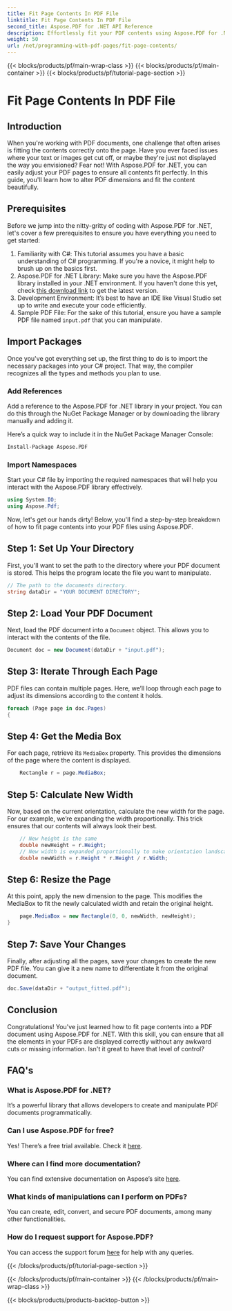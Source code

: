 ```yaml
---
title: Fit Page Contents In PDF File
linktitle: Fit Page Contents In PDF File
second_title: Aspose.PDF for .NET API Reference
description: Effortlessly fit your PDF contents using Aspose.PDF for .NET. This guide provides a detailed, step-by-step approach to achieve optimal page layout.
weight: 50
url: /net/programming-with-pdf-pages/fit-page-contents/
---
```


{{< blocks/products/pf/main-wrap-class >}}
{{< blocks/products/pf/main-container >}}
{{< blocks/products/pf/tutorial-page-section >}}

# Fit Page Contents In PDF File

## Introduction

When you're working with PDF documents, one challenge that often arises is fitting the contents correctly onto the page. Have you ever faced issues where your text or images get cut off, or maybe they're just not displayed the way you envisioned? Fear not! With Aspose.PDF for .NET, you can easily adjust your PDF pages to ensure all contents fit perfectly. In this guide, you'll learn how to alter PDF dimensions and fit the content beautifully.

## Prerequisites

Before we jump into the nitty-gritty of coding with Aspose.PDF for .NET, let's cover a few prerequisites to ensure you have everything you need to get started:

1. Familiarity with C#: This tutorial assumes you have a basic understanding of C# programming. If you're a novice, it might help to brush up on the basics first.
2. Aspose.PDF for .NET Library: Make sure you have the Aspose.PDF library installed in your .NET environment. If you haven't done this yet, check [this download link](https://releases.aspose.com/pdf/net/) to get the latest version.
3. Development Environment: It’s best to have an IDE like Visual Studio set up to write and execute your code efficiently.
4. Sample PDF File: For the sake of this tutorial, ensure you have a sample PDF file named `input.pdf` that you can manipulate.

## Import Packages

Once you've got everything set up, the first thing to do is to import the necessary packages into your C# project. That way, the compiler recognizes all the types and methods you plan to use.

### Add References

Add a reference to the Aspose.PDF for .NET library in your project. You can do this through the NuGet Package Manager or by downloading the library manually and adding it.

Here’s a quick way to include it in the NuGet Package Manager Console:

```bash
Install-Package Aspose.PDF
```

### Import Namespaces

Start your C# file by importing the required namespaces that will help you interact with the Aspose.PDF library effectively.

```csharp
using System.IO;
using Aspose.Pdf;
```

Now, let's get our hands dirty! Below, you'll find a step-by-step breakdown of how to fit page contents into your PDF files using Aspose.PDF.

## Step 1: Set Up Your Directory

First, you'll want to set the path to the directory where your PDF document is stored. This helps the program locate the file you want to manipulate.

```csharp
// The path to the documents directory.
string dataDir = "YOUR DOCUMENT DIRECTORY";
```

## Step 2: Load Your PDF Document

Next, load the PDF document into a `Document` object. This allows you to interact with the contents of the file.

```csharp
Document doc = new Document(dataDir + "input.pdf");
```

## Step 3: Iterate Through Each Page

PDF files can contain multiple pages. Here, we’ll loop through each page to adjust its dimensions according to the content it holds.

```csharp
foreach (Page page in doc.Pages)
{
```

## Step 4: Get the Media Box

For each page, retrieve its `MediaBox` property. This provides the dimensions of the page where the content is displayed.

```csharp
    Rectangle r = page.MediaBox;
```

## Step 5: Calculate New Width

Now, based on the current orientation, calculate the new width for the page. For our example, we’re expanding the width proportionally. This trick ensures that our contents will always look their best.

```csharp
    // New height is the same
    double newHeight = r.Height;
    // New width is expanded proportionally to make orientation landscape
    double newWidth = r.Height * r.Height / r.Width;
```

## Step 6: Resize the Page

At this point, apply the new dimension to the page. This modifies the MediaBox to fit the newly calculated width and retain the original height.

```csharp
    page.MediaBox = new Rectangle(0, 0, newWidth, newHeight);
}
```

## Step 7: Save Your Changes

Finally, after adjusting all the pages, save your changes to create the new PDF file. You can give it a new name to differentiate it from the original document.

```csharp
doc.Save(dataDir + "output_fitted.pdf");
```

## Conclusion

Congratulations! You've just learned how to fit page contents into a PDF document using Aspose.PDF for .NET. With this skill, you can ensure that all the elements in your PDFs are displayed correctly without any awkward cuts or missing information. Isn't it great to have that level of control?

## FAQ's

### What is Aspose.PDF for .NET?
It’s a powerful library that allows developers to create and manipulate PDF documents programmatically.

### Can I use Aspose.PDF for free?
Yes! There’s a free trial available. Check it [here](https://releases.aspose.com/).

### Where can I find more documentation?
You can find extensive documentation on Aspose’s site [here](https://reference.aspose.com/pdf/net/).

### What kinds of manipulations can I perform on PDFs?
You can create, edit, convert, and secure PDF documents, among many other functionalities.

### How do I request support for Aspose.PDF?
You can access the support forum [here](https://forum.aspose.com/c/pdf/10) for help with any queries.

{{< /blocks/products/pf/tutorial-page-section >}}

{{< /blocks/products/pf/main-container >}}
{{< /blocks/products/pf/main-wrap-class >}}

{{< blocks/products/products-backtop-button >}}
